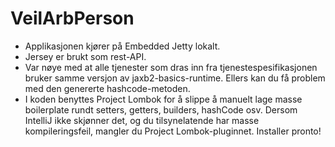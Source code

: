 # VeilArbPerson

* Applikasjonen kjører på Embedded Jetty lokalt.
* Jersey er brukt som rest-API.
* Var nøye med at alle tjenester som dras inn fra tjenestespesifikasjonen bruker samme versjon av jaxb2-basics-runtime.
Ellers kan du få problem med den genererte hashcode-metoden.
* I koden benyttes Project Lombok for å slippe å manuelt lage masse boilerplate rundt setters, getters, builders, hashCode osv. Dersom IntelliJ ikke skjønner det, og du tilsynelatende har masse kompileringsfeil, mangler du Project Lombok-pluginnet. Installer pronto!
